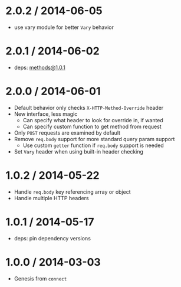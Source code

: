 2.0.2 / 2014-06-05
==================

  * use vary module for better `Vary` behavior

2.0.1 / 2014-06-02
==================

  * deps: methods@1.0.1

2.0.0 / 2014-06-01
==================

  * Default behavior only checks `X-HTTP-Method-Override` header
  * New interface, less magic
    - Can specify what header to look for override in, if wanted
    - Can specify custom function to get method from request
  * Only `POST` requests are examined by default
  * Remove `req.body` support for more standard query param support
    - Use custom `getter` function if `req.body` support is needed
  * Set `Vary` header when using built-in header checking

1.0.2 / 2014-05-22
==================

  * Handle `req.body` key referencing array or object
  * Handle multiple HTTP headers

1.0.1 / 2014-05-17
==================

  * deps: pin dependency versions

1.0.0 / 2014-03-03
==================

  * Genesis from `connect`
